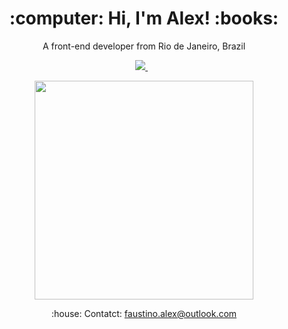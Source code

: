<h1 align='center'>
  :computer: Hi, I'm Alex! :books:
  </h1>
  
 <p align='center'>
A front-end developer from Rio de Janeiro, Brazil
  </p>

<p align='center'>
  
 <a href="https://github.com/alezzott">
    <img src= "https://img.shields.io/badge/GitHub-100000?style=for-the-badge&logo=github&logoColor=white" />
 </a>&nbsp;&nbsp;
          
</p>
     
<p align='center'>
   <a href="#"><img src="https://github-readme-stats.vercel.app/api?username=alezzott&show_icons=true&theme=chartreuse-dark" width="350"></a>
</p>

<p align='center'>
  :house: Contatct: <a href='mailto:faustino.alex@outlook.com'>faustino.alex@outlook.com</a> 
</p>




